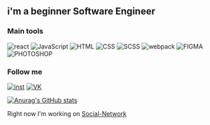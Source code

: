 ## i'm a beginner Software Engineer

### Main tools

![react](https://img.shields.io/badge/-React-000?style=for-the-badge&logo=React&logoColor=FFFFFF)
![JavaScript](https://img.shields.io/badge/-JavaScript-F7E01D?style=for-the-badge&logo=javascript&logoColor=000000)
![HTML](https://img.shields.io/badge/-html5-E44D25?style=for-the-badge&logo=html5&logoColor=000000)
![CSS](https://img.shields.io/badge/-CSS3-017DC7?style=for-the-badge&logo=css3&logoColor=000000)
![SCSS](https://img.shields.io/badge/-Sass-C6568C?style=for-the-badge&logo=Sass&logoColor=000000)
![webpack](https://img.shields.io/badge/-Webpack-223040?style=for-the-badge&logo=Webpack&logoColor=FFFFFF)
![FIGMA](https://img.shields.io/badge/-Figma-000000?style=for-the-badge&logo=figma&logoColor=FFFFFF)
![PHOTOSHOP](https://img.shields.io/badge/-Photoshop-001833?style=for-the-badge&logo=AdobePhotoshop&logoColor=FFFFFF)



### Follow me

[![inst](https://img.shields.io/badge/-instagram-000000?style=for-the-badge&logo=instagram&logoColor=FFFFFF)](https://www.instagram.com/alloveformymom/)
[![VK](https://img.shields.io/badge/-VKONTAKTE-000000?style=for-the-badge&logo=VK&logoColor=FFFFFF)](https://vk.com/salutkishukekaterine)

[![Anurag's GitHub stats](https://github-readme-stats.vercel.app/api?username=devloliconic&show_icons=true&theme=dark&icon_color=fff&hide_border=true)](https://github.com/anuraghazra/github-readme-stats)

Right now I'm working on [Social-Network](https://github.com/devloliconic/Social-Network)